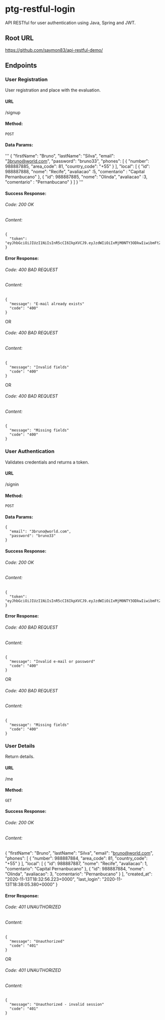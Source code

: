 # ptg-restful-login

API RESTful for user authentication using Java, Spring and JWT.

## Root URL

https://github.com/saymon83/api-restful-demo/

## Endpoints

### User Registration


User registration and place with the evaluation.

#### URL

/signup

#### Method:

  `POST`

#### Data Params:
'''
{
  "firstName": "Bruno",
  "lastName": "Silva",
  "email": "3bruno@world.com",
  "password": "bruno33",
  "phones": [
    {
      "number": 988887885,
      "area_code": 81,
      "country_code": "+55"
    }
  ],
  "local": [
    {
      "id": 988887888,
      "nome": "Recife",
	  "avaliacao" :5,
	  "comentario" : "Capital Pernanbucano"
    },
    {
      "id": 988887885,
      "nome": "Olinda",
	  "avaliacao" :3,
	  "comentario" : "Pernanbucano"
    }
  ]
}
'''
#### Success Response:

###### Code: 200 OK

###### Content:

    {
      "token": "eyJhbGciOiJIUzI1NiIsInR5cCI6IkpXVCJ9.eyJzdWIiOiIxMjM0NTY3ODkwIiwibmFtZSI6IkpvaG4gRG9lIiwiaWF0IjoxNTE2MjM5MDIyfQ.SflKxwRJSMeKKF2QT4fwpMeJf36POk6yJV_adQssw5c"
    }

#### Error Response:

###### Code: 400 BAD REQUEST

###### Content:

    {
      "message": "E-mail already exists"
      "code": "400"
    }

OR

###### Code: 400 BAD REQUEST

###### Content:

    {
      "message": "Invalid fields"
      "code": "400"
    }
    
OR

###### Code: 400 BAD REQUEST

###### Content:

    {
      "message": "Missing fields"
      "code": "400"
    }

### User Authentication
Validates credentials and returns a token.


#### URL

/signin

#### Method:

  `POST`

#### Data Params:

    {
      "email": "3bruno@world.com",
      "password": "bruno33"
    }

#### Success Response:

###### Code: 200 OK

###### Content:

    {
      "token": "eyJhbGciOiJIUzI1NiIsInR5cCI6IkpXVCJ9.eyJzdWIiOiIxMjM0NTY3ODkwIiwibmFtZSI6IkpvaG4gRG9lIiwiaWF0IjoxNTE2MjM5MDIyfQ.SflKxwRJSMeKKF2QT4fwpMeJf36POk6yJV_adQssw5c"
    }

#### Error Response:

###### Code: 400 BAD REQUEST

###### Content:

    {
      "message": "Invalid e-mail or password"
      "code": "400"
    }

OR

###### Code: 400 BAD REQUEST

###### Content:

    {
      "message": "Missing fields"
      "code": "400"
    }

### User Details


Return details.

#### URL

/me

#### Method:

  `GET`

#### Success Response:

###### Code: 200 OK

###### Content:

   {
    "firstName": "Bruno",
    "lastName": "Silva",
    "email": "bruno@world.com",
    "phones": [
        {
            "number": 988887884,
            "area_code": 81,
            "country_code": "+55"
        }
    ],
    "local": [
        {
            "id": 988887887,
            "nome": "Recife",
            "avaliacao": 1,
            "comentario": "Capital Pernanbucano"
        },
        {
            "id": 988887884,
            "nome": "Olinda",
            "avaliacao": 3,
            "comentario": "Pernanbucano"
        }
    ],
    "created_at": "2020-11-13T18:32:56.223+0000",
    "last_login": "2020-11-13T18:38:05.380+0000"
}

#### Error Response:

###### Code: 401 UNAUTHORIZED

###### Content:

    {
      "message": "Unauthorized"
      "code": "401"
    }

OR

###### Code: 401 UNAUTHORIZED

###### Content:

    {
      "message": "Unauthorized - invalid session"
      "code": "401"
    }
